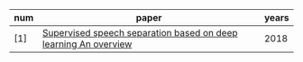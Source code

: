 
| num | paper | years |
| ------ | ------ | ------ |
|[1]|[Supervised speech separation based on deep learning An overview](https://github.com/ffxz/PaperNotes/blob/master/paper_list/Supervised_speech_separation_based_on_deep_learning_An_overview.md)|2018|